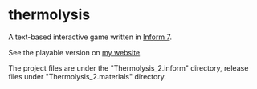 # thermolysis
A text-based interactive game written in [Inform 7](http://inform7.com/).

See the playable version on [my website](http://justintennant.me/thermolysis/).

The project files are under the "Thermolysis_2.inform" directory, release files under "Thermolysis_2.materials" directory.
